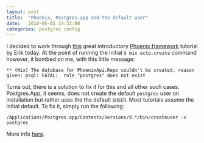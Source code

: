 ```yaml
---
layout: post
title:  "Phoenix, Postgres.app and the default user"
date:   2016-06-01 14:31:00
categories: postgres config
---
```


I decided to work through [this][tutorial] great introductory [Phoenix framework][phoenix] tutorial by Erik today.
At the point of running the initial `$ mix ecto.create` command however, it bombed on me, with this little message: 

```
** (Mix) The database for PhoenixApi.Repo couldn't be created, reason given: psql: FATAL:  role "postgres" does not exist
```

Turns out, there is a solution to fix it for this and all other such cases. Postgres.App, it seems, does not create the default `postgres` user on installation but rather uses the the default `$USER`. Most tutorials assume the initial default. To fix it, simply run the following:

```
/Applications/Postgres.app/Contents/Versions/9.*/bin/createuser -s postgres
```

More info [here][solution].


[tutorial]: http://www.programwitherik.com/how-to-guide-the-phoenix-framework-and-ember-js-2
[solution]: http://stackoverflow.com/a/17813013
[phoenix]: http://www.phoenixframework.org/
